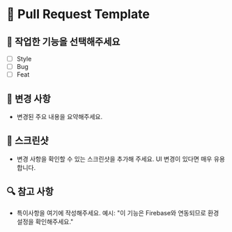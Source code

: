 # 📌 Pull Request Template

## 📄 작업한 기능을 선택해주세요
- [ ] Style
- [ ] Bug
- [ ] Feat

## 🔨 변경 사항 
- 변경된 주요 내용을 요약해주세요.
 
## 📸 스크린샷 
- 변경 사항을 확인할 수 있는 스크린샷을 추가해 주세요. UI 변경이 있다면 매우 유용합니다.

## 🔍 참고 사항
- 특이사항을 여기에 작성해주세요. 예시: "이 기능은 Firebase와 연동되므로 환경 설정을 확인해주세요."
